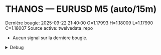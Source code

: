 # THANOS — EURUSD M5 (auto/15m)
Dernière bougie: 2025-09-22 21:40:00  O=1.17993  H=1.18009  L=1.17990  C=1.18007
Source active: twelvedata_repo

- Aucun signal sur la dernière bougie.

<details><summary>Debug</summary>

- TD_API_KEY manquant.

</details>